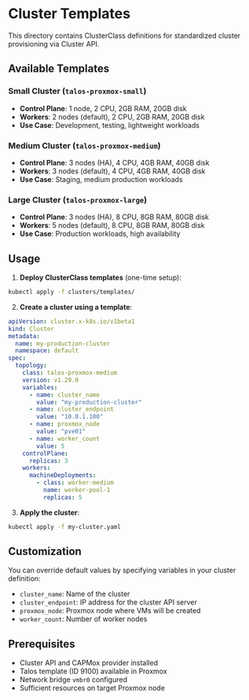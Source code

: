 # Cluster Templates

This directory contains ClusterClass definitions for standardized cluster provisioning via Cluster API.

## Available Templates

### Small Cluster (`talos-proxmox-small`)

- **Control Plane**: 1 node, 2 CPU, 2GB RAM, 20GB disk
- **Workers**: 2 nodes (default), 2 CPU, 2GB RAM, 20GB disk
- **Use Case**: Development, testing, lightweight workloads

### Medium Cluster (`talos-proxmox-medium`)

- **Control Plane**: 3 nodes (HA), 4 CPU, 4GB RAM, 40GB disk
- **Workers**: 3 nodes (default), 4 CPU, 4GB RAM, 40GB disk
- **Use Case**: Staging, medium production workloads

### Large Cluster (`talos-proxmox-large`)

- **Control Plane**: 3 nodes (HA), 8 CPU, 8GB RAM, 80GB disk
- **Workers**: 5 nodes (default), 8 CPU, 8GB RAM, 80GB disk
- **Use Case**: Production workloads, high availability

## Usage

1. **Deploy ClusterClass templates** (one-time setup):

```bash
kubectl apply -f clusters/templates/
```

2. **Create a cluster using a template**:

```yaml
apiVersion: cluster.x-k8s.io/v1beta1
kind: Cluster
metadata:
  name: my-production-cluster
  namespace: default
spec:
  topology:
    class: talos-proxmox-medium
    version: v1.29.0
    variables:
      - name: cluster_name
        value: "my-production-cluster"
      - name: cluster_endpoint
        value: "10.0.1.100"
      - name: proxmox_node
        value: "pve01"
      - name: worker_count
        value: 5
    controlPlane:
      replicas: 3
    workers:
      machineDeployments:
        - class: worker-medium
          name: worker-pool-1
          replicas: 5
```

3. **Apply the cluster**:

```bash
kubectl apply -f my-cluster.yaml
```

## Customization

You can override default values by specifying variables in your cluster definition:

- `cluster_name`: Name of the cluster
- `cluster_endpoint`: IP address for the cluster API server
- `proxmox_node`: Proxmox node where VMs will be created
- `worker_count`: Number of worker nodes

## Prerequisites

- Cluster API and CAPMox provider installed
- Talos template (ID 9100) available in Proxmox
- Network bridge `vmbr0` configured
- Sufficient resources on target Proxmox node
